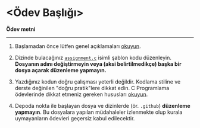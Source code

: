 <Ödev Başlığı>
==============

__Ödev metni__

---

1. Başlamadan önce lütfen genel açıklamaları [okuyun](https://classroom.alaturka.dev).

2. Dizinde bulacağınız [`assignment.c`](assignment.c) isimli şablon kodu düzenleyin.  **Dosyanın adını değiştirmeyin
   veya (aksi belirtilmedikçe) başka bir dosya açarak düzenleme yapmayın.**

3. Yazdığınız kodun doğru çalışması yeterli değildir.  Kodlama stiline ve derste değinilen "doğru pratik"lere dikkat
   edin.  C Programlama ödevlerinde dikkat etmeniz gereken hususları [okuyun](https://classroom.alaturka.dev).

4. Depoda nokta ile başlayan dosya ve dizinlerde (ör. `.github`) **düzenleme yapmayın**.  Bu dosyalara yapılan
   müdahaleler izlenmekte olup kurala uymayanların ödevleri geçersiz kabul edilecektir.
